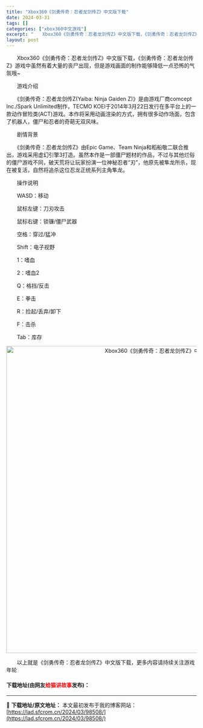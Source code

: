 ```yaml
---
title: "Xbox360《剑勇传奇：忍者龙剑传Z》中文版下载"
date: 2024-03-31
tags: []
categories: ["xbox360中文游戏"]
excerpt: "　　Xbox360《剑勇传奇：忍者龙剑传Z》中文版下载，《剑勇传奇：忍者龙剑传Z》游戏中虽然有着大量的丧尸出现，但是游戏画面的制作能够降低一点恐怖的气氛哦~ 　　游戏介绍 　　《剑勇传奇：忍者龙剑传Z(Yaiba: Ninja Gaiden Z)》是由游戏厂商comcept Inc./Spark U&hellip;"
layout: post
---
```


 <p>　　Xbox360《剑勇传奇：忍者龙剑传Z》中文版下载，《剑勇传奇：忍者龙剑传Z》游戏中虽然有着大量的丧尸出现，但是游戏画面的制作能够降低一点恐怖的气氛哦~</p> <p>　　游戏介绍</p> <p>　　《剑勇传奇：忍者龙剑传Z(Yaiba: Ninja Gaiden Z)》是由游戏厂商comcept Inc./Spark Unlimited制作，TECMO KOEI于2014年3月22日发行在多平台上的一款动作冒险类(ACT)游戏。本作将采用动画渲染的方式，拥有很多动作场面，包含了机器人，僵尸和忍者的奇葩无双风味。</p> <p>　　剧情背景</p> <p>　　《剑勇传奇：忍者龙剑传Z》由Epic Game、Team Ninja和稻船敬二联合推出，游戏采用虚幻引擎3打造。虽然本作是一部僵尸题材的作品，不过与其他烂俗的僵尸游戏不同，破天荒将让玩家扮演一位神秘忍者&ldquo;刃&rdquo;，他原先被隼龙所杀，现在被复活，自然将追杀这位忍龙正统系列主角隼龙。</p> <p>　　操作说明</p> <p>　　WASD：移动</p> <p>　　鼠标左键：刀刃攻击</p> <p>　　鼠标右键：锁镰/僵尸武器</p> <p>　　空格：穿过/猛冲</p> <p>　　Shift：电子视野</p> <p>　　1：嗜血</p> <p>　　2：嗜血2</p> <p>　　Q：格挡/反击</p> <p>　　E：拳击</p> <p>　　R：捡起/丢弃/卸下</p> <p>　　F：击杀</p> <p>　　Tab：库存</p> <p align="center"><img align="" border="0" src="https://lad.sfcrom.cn/wp-content/uploads/2024/03/20240330_66083f37b0062.jpg" width="812" alt="Xbox360《剑勇传奇：忍者龙剑传Z》中文版下载" /></p> <p>　　以上就是《剑勇传奇：忍者龙剑传Z》中文版下载，更多内容请持续关注游戏年轮</p> <p><h4>下载地址(由网友<font color="red">给猫讲故事</font>发布)：</h4></p> 

---
📖 **下载地址/原文地址：** 本文最初发布于我的博客网站：[https://lad.sfcrom.cn/2024/03/98508/](https://lad.sfcrom.cn/2024/03/98508/)
